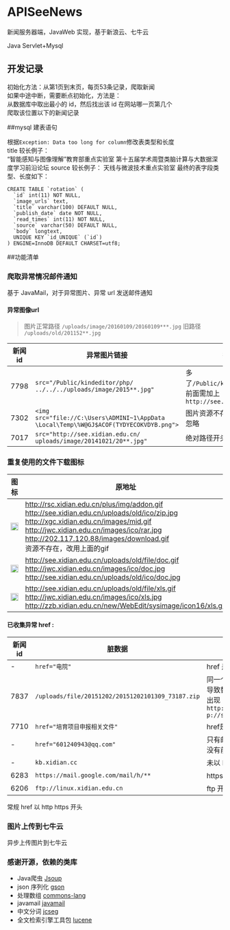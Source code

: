 # APISeeNews
新闻服务器端，JavaWeb 实现，基于新浪云、七牛云

Java Servlet+Mysql
## 开发记录

初始化方法：从第1页到末页，每页53条记录，爬取新闻<br>
如果中途中断，需要断点初始化，方法是：<br>
从数据库中取出最小的 id，然后找出该 id 在网站哪一页第几个<br>
爬取该位置以下的新闻记录<br>

##mysql 建表语句

根据`Exception: Data too long for column`修改表类型和长度<br>
title 较长例子： <br>
“智能感知与图像理解”教育部重点实验室 第十五届学术周暨类脑计算与大数据深度学习前沿论坛
source 较长例子： 天线与微波技术重点实验室
最终的表字段类型、长度如下：

```
CREATE TABLE `rotation` (
  `id` int(11) NOT NULL,
  `image_urls` text,
  `title` varchar(100) DEFAULT NULL,
  `publish_date` date NOT NULL,
  `read_times` int(11) NOT NULL,
  `source` varchar(50) DEFAULT NULL,
  `body` longtext,
  UNIQUE KEY `id_UNIQUE` (`id`)
) ENGINE=InnoDB DEFAULT CHARSET=utf8;

```

##功能清单

### 爬取异常情况邮件通知
基于 JavaMail，对于异常图片、异常 url 发送邮件通知

#### 异常图像url
>图片正常路径  `/uploads/image/20160109/20160109***.jpg`
旧路径 `/uploads/old/201152**.jpg`


| 新闻 id        |  异常图片链接          | 描述  |
| ------------- |-------------| -----|
|  7798 | `src="/Public/kindeditor/php/`<br>`../../../uploads/image/2015**.jpg"`| 多了`/Public/kindeditor/php/`<br>前面需加上`http://see.xidian.edu.cn` |
|  7302 | `<img src="file://C:\Users\ADMINI~1\AppData`<br>`\Local\Temp\%W@GJ$ACOF(TYDYECOKVDYB.png">`| 图片资源不存在<br>忽略 |
|  7017 | `src="http://see.xidian.edu.cn/`<br>`uploads/image/20141021/20**.jpg"`| 绝对路径开头 |


### 重复使用的文件下载图标
| 图标       |  原地址          | 七牛 key 值  |
| ------------- |------------| -----|
|  <img border="0" src="http://7xq7ik.com1.z0.glb.clouddn.com/912720f605b84070e223d0dab690a114" width="18" heigh="18">  | http://rsc.xidian.edu.cn/plus/img/addon.gif<br>http://see.xidian.edu.cn/uploads/old/ico/zip.jpg<br>http://xgc.xidian.edu.cn/images/mid.gif<br>http://jwc.xidian.edu.cn/images/ico/rar.jpg<br>http://202.117.120.88/images/download.gif<br>资源不存在，改用上面的gif| `912720f605b84070e223d0dab690a114`<br>`3949a245e521f81ffd18e5d01347a20d`<br>`2a8eac72c3697a837dd66e9e5243a089`<br>`bc87e43d342b380a2145ee1bb8298759`<br>`f7324b0d360946315ac83fb8f2703044`<br>各个链接对于的 key |
|  <img border="0" src="http://7xq7ik.com1.z0.glb.clouddn.com/b5805b46ce8cf9c634b3820a23d64ca6" width="18" heigh="18"> |    http://see.xidian.edu.cn/uploads/old/file/doc.gif<br>http://jwc.xidian.edu.cn/images/ico/doc.jpg<br>http://see.xidian.edu.cn/uploads/old/ico/doc.jpg | `b5805b46ce8cf9c634b3820a23d64ca6`<br>`f8d0fc587a7c7295835e8094af094d2d`<br>`ad5d0e0cf63834756dde3dc5e9629d8` |
|  <img border="0" src="http://7xq7ik.com1.z0.glb.clouddn.com/84b7028179e09614540cea8dd0122c3c" width="18" heigh="18"> |    http://see.xidian.edu.cn/uploads/old/file/xls.gif<br>http://jwc.xidian.edu.cn/images/ico/xls.jpg<br>http://zzb.xidian.edu.cn/new/WebEdit/sysimage/icon16/xls.gif    | `84b7028179e09614540cea8dd0122c3c`<br>`d72210a72c0e174245a65e8755f6eaa`<br>`1323ef50b1457274c914413b067e9192`|



 
#### 已收集异常 href :

| 新闻 id        |  脏数据          | 描述  |
| ------------- |-------------| -----|
|  -    | `href="电院"`| href 是中文 |
| 7837 |  `/uploads/file/20151202/20151202101309_73187.zip`      | 同一个 href 出现多次<br>导致替换多次<br>出现`http://see.xidian.edu.cnhtt`<br>`p://see.xidian.edu.cn/**.zip`|
| 7710 | `href="培育项目申报相关文件" ` |  href是中文|
| - | `href="601240943@qq.com"`|  只有邮箱<br>没有前面的"mailto:"
| - | `kb.xidian.cc `|未以 http 开头|
| 6283 | `https://mail.google.com/mail/h/**`|  https 开头|
| 6206 | `ftp://linux.xidian.edu.cn`|  ftp 开头|



 常规 href 以 http https 开头
### 图片上传到七牛云

异步上传图片到七牛云

### 感谢开源，依赖的类库
- Java爬虫 [Jsoup](https://github.com/jhy/jsoup)
- json 序列化 [gson](https://github.com/google/gson)
- 处理数组 [commons-lang](https://github.com/apache/commons-lang)
- javamail [javamail](https://java.net/projects/javamail/pages/Home)
- 中文分词 [jcseg](http://www.oschina.net/p/jcseg)  
- 全文检索引擎工具包 [lucene](http://lucene.apache.org/)   
